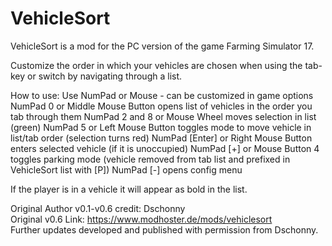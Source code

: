# VehicleSort
VehicleSort is a mod for the PC version of the game Farming Simulator 17.

Customize the order in which your vehicles are chosen when using the tab-key or switch by navigating through a list.

How to use:
Use NumPad or Mouse - can be customized in game options
NumPad 0 or Middle Mouse Button opens list of vehicles in the order you tab through them
NumPad 2 and 8 or Mouse Wheel moves selection in list (green)
NumPad 5 or Left Mouse Button toggles mode to move vehicle in list/tab order (selection turns red)
NumPad [Enter] or Right Mouse Button enters selected vehicle (if it is unoccupied)
NumPad [+] or Mouse Button 4 toggles parking mode (vehicle removed from tab list and prefixed in VehicleSort list with [P])
NumPad [-] opens config menu
 
If the player is in a vehicle it will appear as bold in the list.

Original Author v0.1-v0.6 credit: Dschonny  
Original v0.6 Link: https://www.modhoster.de/mods/vehiclesort  
Further updates developed and published with permission from Dschonny.  